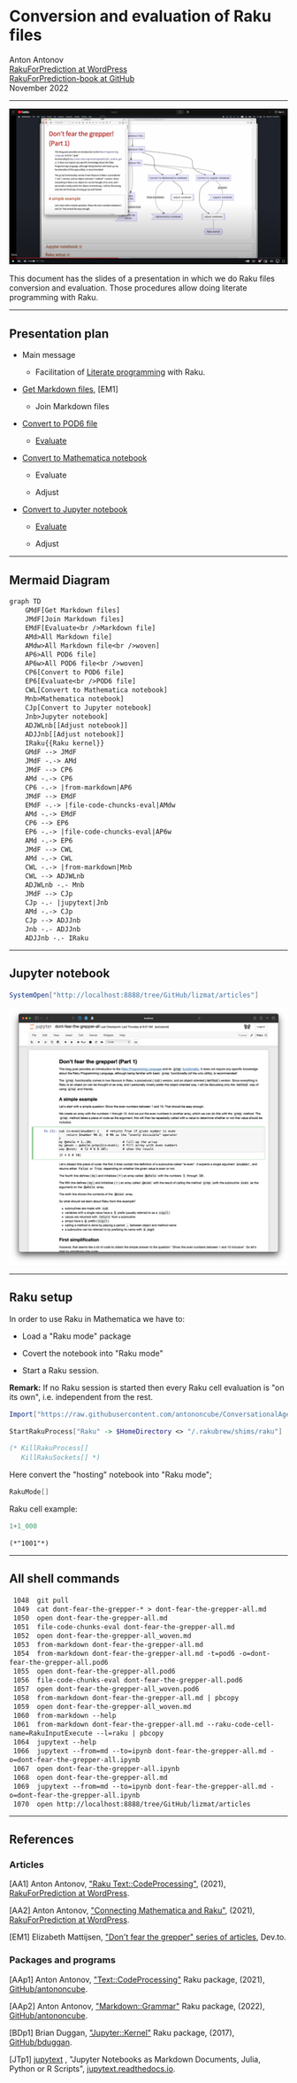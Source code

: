 # Conversion and evaluation of Raku files

Anton Antonov   
[RakuForPrediction at WordPress](https://rakuforprediction.wordpress.com)   
[RakuForPrediction-book at GitHub](https://github.com/antononcube/RakuForPrediction-book)   
November 2022


------

[![](./Conversion-andevaluation-of-Raku-files-YouTube-frame-1.png)](https://www.youtube.com/watch?v=GJO7YqjGn6o)

This document has the slides of a presentation in which we do Raku files conversion and evaluation. 
Those procedures allow doing literate programming with Raku.

------

## Presentation plan

- Main message

    - Facilitation of [Literate programming](https://en.wikipedia.org/wiki/Literate_programming) with Raku.

- [Get Markdown files](https://dev.to/lizmat/dont-fear-the-grepper-6-4i), [EM1]

    - Join Markdown files

- [Convert to POD6 file](https://raku.land/zef:antononcube/Markdown::Grammar)

    - [Evaluate](https://raku.land/zef:antononcube/Text::CodeProcessing)

- [Convert to Mathematica notebook](https://raku.land/zef:antononcube/Markdown::Grammar)

    - Evaluate

    - Adjust

- [Convert to Jupyter notebook](https://jupytext.readthedocs.io/en/latest/)

    - [Evaluate](https://raku.land/cpan:BDUGGAN/Jupyter::Kernel)

    - Adjust

------

## Mermaid Diagram

```mermaid
graph TD
	GMdF[Get Markdown files]
	JMdF[Join Markdown files]
	EMdF[Evaluate<br />Markdown file]
	AMd>All Markdown file]
	AMdw>All Markdown file<br />woven]
	AP6>All POD6 file]
	AP6w>All POD6 file<br />woven]
	CP6[Convert to POD6 file]
	EP6[Evaluate<br />POD6 file]
	CWL[Convert to Mathematica notebook]
	Mnb>Mathematica notebook]
	CJp[Convert to Jupyter notebook]
	Jnb>Jupyter notebook]
	ADJWLnb[[Adjust notebook]]
	ADJJnb[[Adjust notebook]]
	IRaku{{Raku kernel}}
	GMdF --> JMdF
	JMdF -.-> AMd
	JMdF --> CP6
	AMd -.-> CP6
	CP6 -.-> |from-markdown|AP6
	JMdF --> EMdF
	EMdF -.-> |file-code-chuncks-eval|AMdw
	AMd -.-> EMdF
	CP6 --> EP6
	EP6 -.-> |file-code-chuncks-eval|AP6w
	AMd -.-> EP6
	JMdF --> CWL
	AMd -.-> CWL
	CWL -.-> |from-markdown|Mnb
	CWL --> ADJWLnb
	ADJWLnb -.- Mnb
	JMdF --> CJp
	CJp -.- |jupytext|Jnb
	AMd -.-> CJp
	CJp --> ADJJnb
	Jnb -.- ADJJnb
	ADJJnb -.- IRaku
```

--------

## Jupyter notebook

```mathematica
SystemOpen["http://localhost:8888/tree/GitHub/lizmat/articles"]
```

![](./Conversion-andevaluation-of-Raku-files-Jupyter-notebook-1.png)

-------

## Raku setup

In order to use Raku in Mathematica we have to:

- Load a "Raku mode" package

- Covert the notebook into "Raku mode"

- Start a Raku session. 

**Remark:** If no Raku session is started then every Raku cell evaluation is "on its own", i.e. independent from the rest.

```mathematica
Import["https://raw.githubusercontent.com/antononcube/ConversationalAgents/master/Packages/WL/RakuMode.m"]
```

```mathematica
StartRakuProcess["Raku" -> $HomeDirectory <> "/.rakubrew/shims/raku"]
```

```mathematica
(* KillRakuProcess[]
   KillRakuSockets[] *) 
```

Here convert the "hosting" notebook into "Raku mode";

```mathematica
RakuMode[]
```

Raku cell example:

```raku
1+1_000
```

```
(*"1001"*)
```

------

## All shell commands

```shell
 1048  git pull
 1049  cat dont-fear-the-grepper-* > dont-fear-the-grepper-all.md
 1050  open dont-fear-the-grepper-all.md
 1051  file-code-chunks-eval dont-fear-the-grepper-all.md
 1052  open dont-fear-the-grepper-all_woven.md
 1053  from-markdown dont-fear-the-grepper-all.md
 1054  from-markdown dont-fear-the-grepper-all.md -t=pod6 -o=dont-fear-the-grepper-all.pod6
 1055  open dont-fear-the-grepper-all.pod6
 1056  file-code-chunks-eval dont-fear-the-grepper-all.pod6
 1057  open dont-fear-the-grepper-all_woven.pod6
 1058  from-markdown dont-fear-the-grepper-all.md | pbcopy
 1059  open dont-fear-the-grepper-all_woven.md
 1060  from-markdown --help
 1061  from-markdown dont-fear-the-grepper-all.md --raku-code-cell-name=RakuInputExecute --l=raku | pbcopy
 1064  jupytext --help
 1066  jupytext --from=md --to=ipynb dont-fear-the-grepper-all.md -o=dont-fear-the-grepper-all.ipynb
 1067  open dont-fear-the-grepper-all.ipynb
 1068  open dont-fear-the-grepper-all.md
 1069  jupytext --from=md --to=ipynb dont-fear-the-grepper-all.md -o=dont-fear-the-grepper-all.ipynb
 1070  open http://localhost:8888/tree/GitHub/lizmat/articles 
```

------

## References

### Articles

[AA1] Anton Antonov, 
["Raku Text::CodeProcessing"](https://rakuforprediction.wordpress.com/2021/07/13/raku-textcodeprocessing/), 
(2021), 
[RakuForPrediction at WordPress](https://rakuforprediction.wordpress.com/2021/07/13/raku-textcodeprocessing/).

[AA2] Anton Antonov, 
["Connecting Mathematica and Raku"](https://rakuforprediction.wordpress.com/2021/12/30/connecting-mathematica-and-raku/), 
(2021), 
[RakuForPrediction at WordPress](https://rakuforprediction.wordpress.com/2021/07/13/raku-textcodeprocessing/).

[EM1] Elizabeth Mattijsen, 
["Don't fear the grepper" series of articles](https://dev.to/lizmat/series/20328), 
Dev.to.

### Packages and programs

[AAp1] Anton Antonov, ["Text::CodeProcessing"](https://raku.land/zef:antononcube/Text::CodeProcessing) Raku package, (2021), [GitHub/antononcube](https://github.com/antononcube).

[AAp2] Anton Antonov, ["Markdown::Grammar"](https://raku.land/zef:antononcube/Markdown::Grammar) Raku package, (2022), [GitHub/antononcube](https://github.com/antononcube).

[BDp1] Brian Duggan, ["Jupyter::Kernel"](https://raku.land/cpan:BDUGGAN/Jupyter::Kernel) Raku package, (2017), [GitHub/bduggan](https://github.com/bduggan).

[JTp1] [jupytext](https://jupytext.readthedocs.io/en/latest/) , "Jupyter Notebooks as Markdown Documents, Julia, Python or R Scripts", [jupytext.readthedocs.io](https://jupytext.readthedocs.io/en/latest/).